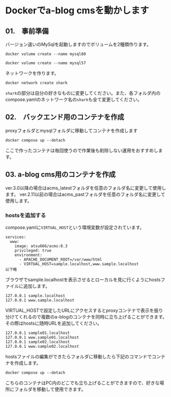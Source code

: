 # Dockerでa-blog cmsを動かします
## 01.　事前準備
バージョン違いのMySqlを起動しますのでボリュームを2種類作ります。  
```
docker volume create --name mysql80
```
```
docker volume create --name mysql57
```
ネットワークを作ります。
```
docker network create shark
```
```shark```の部分は自分の好きなものに変更してください。また、各フォルダ内のcompose.yamlのネットワーク名の```shark```も全て変更してください。
## 02.　バックエンド用のコンテナを作成
proxyフォルダとmysqlフォルダに移動してコンテナを作成します
```
docker compose up --detach
```
ここで作ったコンテナは毎回使うので作業後も削除しない運用をおすすめします。
## 03. a-blog cms用のコンテナを作成
ver.3.0以降の場合はacms_latestフォルダを任意のフォルダ名に変更して使用します。
ver.2.11以前の場合はacms_pastフォルダを任意のフォルダ名に変更して使用します。
### hostsを追加する
compose.yamlに```VIRTUAL_HOST```という環境変数が設定されています。
```
services:
  www:
    image: atsu666/acms:8.3
    privileged: true
    environment:
      - APACHE_DOCUMENT_ROOT=/var/www/html
      - VIRTUAL_HOST=sample.localhost,www.sample.localhost
以下略
```
ブラウザでsample.localhostを表示させるとローカルを見に行くようにhostsファイルに追加します。
```
127.0.0.1 sample.localhost
127.0.0.1 www.sample.localhost
```
VIRTUAL_HOSTで設定したURLにアクセスするとproxyコンテナで表示を振り分けてくれるので複数のa-blogのコンテナを同時に立ち上げることができます。
その際はhostsに随時URLを追加してください。
```
127.0.0.1 sample01.localhost
127.0.0.1 www.sample01.localhost
127.0.0.1 sample02.localhost
127.0.0.1 www.sample02.localhost
```
hostsファイルの編集ができたらフォルダに移動したら下記のコマンドでコンテナを作成します。
```
docker compose up --detach
```
こちらのコンテナはPC内のどこでも立ち上げることができますので、好きな場所にフォルダを移動して使用できます。
